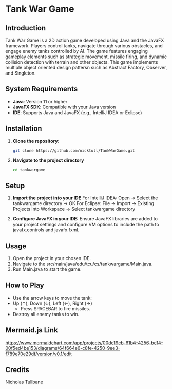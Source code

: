 # Tank War Game

## Introduction
Tank War Game is a 2D action game developed using Java and the JavaFX framework. Players control tanks, navigate through various obstacles, and engage enemy tanks controlled by AI. The game features engaging gameplay elements such as strategic movement, missile firing, and dynamic collision detection with terrain and other objects. This game implements multiple object oriented design pattersn such as Abstract Factory, Observer, and Singleton.

## System Requirements
- **Java**: Version 11 or higher
- **JavaFX SDK**: Compatible with your Java version
- **IDE**: Supports Java and JavaFX (e.g., IntelliJ IDEA or Eclipse)

## Installation
1. **Clone the repository**:
   ```bash
   git clone https://github.com/nicktull/TankWarGame.git
2. **Navigate to the project directory**
   ```bash
   cd tankwargame

## Setup
1. **Import the project into your IDE**
For IntelliJ IDEA: Open -> Select the tankwargame directory -> OK
For Eclipse: File -> Import -> Existing Projects into Workspace -> Select tankwargame directory

2. **Configure JavaFX in your IDE:**
Ensure JavaFX libraries are added to your project settings and configure VM options to include the path to javafx.controls and javafx.fxml.

## Usage
1. Open the project in your chosen IDE.
2. Navigate to the src/main/java/edu/tcu/cs/tankwargame/Main.java.
3. Run Main.java to start the game.

## How to Play
- Use the arrow keys to move the tank:
- Up (↑), Down (↓), Left (←), Right (→)
  - Press SPACEBAR to fire missiles.
- Destroy all enemy tanks to win.

## Mermaid.js Link
https://www.mermaidchart.com/app/projects/00de19cb-61b4-4256-bc14-00f5ed4be153/diagrams/64f664e6-c8fe-4250-9ee3-f789e70e29df/version/v0.1/edit

## Credits
Nicholas Tullbane
